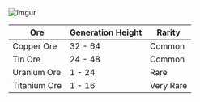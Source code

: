 ![Imgur](https://i.imgur.com/u6NVntQ.png)

Ore | Generation Height | Rarity
----|-------------------|-------
Copper Ore | 32 - 64 | Common
Tin Ore | 24 - 48 | Common
Uranium Ore | 1 - 24 | Rare
Titanium Ore | 1 - 16 | Very Rare